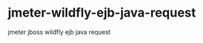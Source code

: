jmeter-wildfly-ejb-java-request
===============================

jmeter jboss wildfly ejb java request
